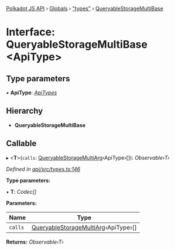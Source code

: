 [Polkadot JS API](../README.md) › [Globals](../globals.md) › ["types"](../modules/_types_.md) › [QueryableStorageMultiBase](_types_.queryablestoragemultibase.md)

# Interface: QueryableStorageMultiBase <**ApiType**>

## Type parameters

▪ **ApiType**: *[ApiTypes](../modules/_types_.md#apitypes)*

## Hierarchy

* **QueryableStorageMultiBase**

## Callable

▸ <**T**>(`calls`: [QueryableStorageMultiArg](../modules/_types_.md#queryablestoragemultiarg)‹ApiType›[]): *Observable‹T›*

*Defined in [api/src/types.ts:146](https://github.com/polkadot-js/api/blob/3a7059459/packages/api/src/types.ts#L146)*

**Type parameters:**

▪ **T**: *Codec[]*

**Parameters:**

Name | Type |
------ | ------ |
`calls` | [QueryableStorageMultiArg](../modules/_types_.md#queryablestoragemultiarg)‹ApiType›[] |

**Returns:** *Observable‹T›*
